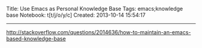 Title: Use Emacs as Personal Knowledge Base
Tags: emacs;knowledge base
Notebook: t[t/j/o/y/c]
Created: 2013-10-14 15:54:17

------

http://stackoverflow.com/questions/2014636/how-to-maintain-an-emacs-based-knowledge-base